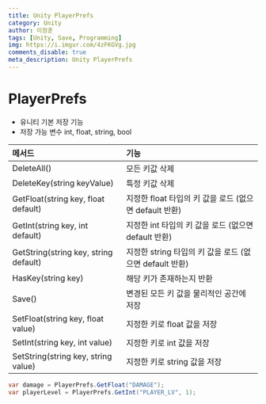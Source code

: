 ```yaml
---
title: Unity PlayerPrefs
category: Unity
author: 이정훈
tags: [Unity, Save, Programming]
img: https://i.imgur.com/4zFKGVg.jpg
comments_disable: true
meta_description: Unity PlayerPrefs
---
```

# PlayerPrefs
- 유니티 기본 저장 기능
- 저장 가능 변수 int, float, string, bool

|메서드|기능|
|:--|:--|
|DeleteAll()|모든 키값 삭제|
|DeleteKey(string keyValue)|특정 키값 삭제|
|GetFloat(string key, float default)|지정한 float 타입의 키 값을 로드 (없으면 default 반환)|
|GetInt(string key, int default)|지정한 int 타입의 키 값을 로드 (없으면 default 반환)|
|GetString(string key, string default)|지정한 string 타입의 키 값을 로드 (없으면 default 반환)|
|HasKey(string key)|해당 키가 존재하는지 반환|
|Save()|변경된 모든 키 값을 물리적인 공간에 저장|
|SetFloat(string key, float value)|지정한 키로 float 값을 저장|
|SetInt(string key, int value)|지정한 키로 int 값을 저장|
|SetString(string key, string value)|지정한 키로 string 값을 저장|

```csharp
var damage = PlayerPrefs.GetFloat("DAMAGE");
var playerLevel = PlayerPrefs.GetInt("PLAYER_LV", 1);
```
